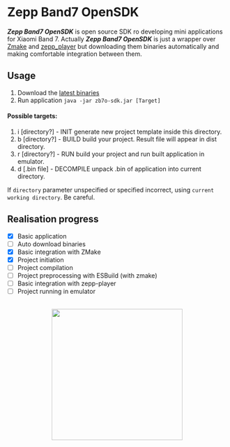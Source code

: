 # Zepp Band7 OpenSDK 
***Zepp Band7 OpenSDK*** is open source SDK ro developing mini applications for Xiaomi Band 7.
Actually ***Zepp Band7 OpenSDK*** is just a wrapper over [Zmake](https://melianmiko.ru/en/zmake/guide/) and [zepp_player](https://melianmiko.ru/en/zepp_player) but downloading them binaries automatically and making comfortable integration between them.

## Usage
1. Download the [latest binaries](https://github.com/lavafrai/zeppBand7openSdk/releases/latest/)
2. Run application `java -jar zb7o-sdk.jar [Target]`

#### Possible targets:
1. i [directory?] - INIT generate new project template inside this directory.
2. b [directory?] - BUILD build your project. Result file will appear in dist directory.
3. r [directory?] - RUN build your project and run built application in emulator.
4. d [.bin file] - DECOMPILE unpack .bin of application into current directory.

If `directory` parameter unspecified or specified incorrect, using `current working directory`. Be careful.
## Realisation progress
 - [x] Basic application
 - [ ] Auto download binaries
 - [x] Basic integration with ZMake
 - [x] Project initiation
 - [ ] Project compilation
 - [ ] Project preprocessing with ESBuild (with zmake)
 - [ ] Basic integration with zepp-player 
 - [ ] Project running in emulator

<a href="https://www.donationalerts.com/r/lavafrai">
<p align="center">
<br>
<img src="https://github.com/appcraftstudio/buymeacoffee/raw/master/Images/snapshot-bmc-button.png" width="300">
</p>
</a>